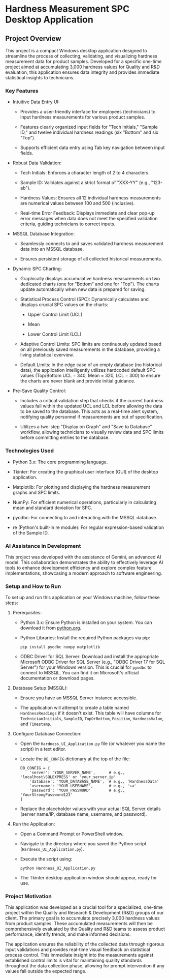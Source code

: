 # Hardness Measurement SPC Desktop Application
## Project Overview
This project is a compact Windows desktop application designed to streamline the process of collecting, validating, and visualizing hardness measurement data for product samples. Developed for a specific one-time project aimed at accumulating 3,000 hardness values for Quality and R&D evaluation, this application ensures data integrity and provides immediate statistical insights to technicians.

### Key Features
- Intuitive Data Entry UI:

    - Provides a user-friendly interface for employees (technicians) to input hardness measurements for various product samples.

    - Features clearly organized input fields for "Tech Initials," "Sample ID," and twelve individual hardness readings (six "Bottom" and six "Top").

    - Supports efficient data entry using Tab key navigation between input fields.

- Robust Data Validation:

    - Tech Initials: Enforces a character length of 2 to 4 characters.

    - Sample ID: Validates against a strict format of "XXX-YY" (e.g., "123-ab").

    - Hardness Values: Ensures all 12 individual hardness measurements are numerical values between 100 and 500 (inclusive).

    - Real-time Error Feedback: Displays immediate and clear pop-up error messages when data does not meet the specified validation criteria, guiding technicians to correct inputs.

- MSSQL Database Integration:

    - Seamlessly connects to and saves validated hardness measurement data into an MSSQL database.

    - Ensures persistent storage of all collected historical measurements.

- Dynamic SPC Charting:

    - Graphically displays accumulative hardness measurements on two dedicated charts (one for "Bottom" and one for "Top"). The charts update automatically when new data is prepared for saving.

    - Statistical Process Control (SPC): Dynamically calculates and displays crucial SPC values on the charts:

        - Upper Control Limit (UCL)

        - Mean

        - Lower Control Limit (LCL)

    - Adaptive Control Limits: SPC limits are continuously updated based on all previously saved measurements in the database, providing a living statistical overview.

    - Default Limits: In the edge case of an empty database (no historical data), the application intelligently utilizes hardcoded default SPC values (Top/Bottom UCL = 340, Mean = 320, LCL = 300) to ensure the charts are never blank and provide initial guidance.

- Pre-Save Quality Control:

    - Includes a critical validation step that checks if the current hardness values fall within the updated UCL and LCL before allowing the data to be saved to the database. This acts as a real-time alert system, notifying quality personnel if measurements are out of specification.

    - Utilizes a two-step "Display on Graph" and "Save to Database" workflow, allowing technicians to visually review data and SPC limits before committing entries to the database.

### Technologies Used
- Python 3.x: The core programming language.

- Tkinter: For creating the graphical user interface (GUI) of the desktop application.

- Matplotlib: For plotting and displaying the hardness measurement graphs and SPC limits.

- NumPy: For efficient numerical operations, particularly in calculating mean and standard deviation for SPC.

- pyodbc: For connecting to and interacting with the MSSQL database.

- re (Python's built-in re module): For regular expression-based validation of the Sample ID.

### AI Assistance in Development
This project was developed with the assistance of Gemini, an advanced AI model. This collaboration demonstrates the ability to effectively leverage AI tools to enhance development efficiency and explore complex feature implementations, showcasing a modern approach to software engineering.

### Setup and How to Run
To set up and run this application on your Windows machine, follow these steps:

1. Prerequisites:

    - Python 3.x: Ensure Python is installed on your system. You can download it from [python.org](https://www.python.org/).

    - Python Libraries: Install the required Python packages via pip:

        ```
        pip install pyodbc numpy matplotlib
        ```

    - ODBC Driver for SQL Server: Download and install the appropriate Microsoft ODBC Driver for SQL Server (e.g., "ODBC Driver 17 for SQL Server") for your Windows version. This is crucial for `pyodbc` to connect to MSSQL. You can find it on Microsoft's official documentation or download pages.

2. Database Setup (MSSQL):

    - Ensure you have an MSSQL Server instance accessible.

    - The application will attempt to create a table named `HardnessReadings` if it doesn't exist. This table will have columns for `TechnicianInitials`, `SampleID`, `TopOrBottom`, `Position`, `HardnessValue`, and `Timestamp`.

3. Configure Database Connection:

    - Open the `Hardness_UI_Application.py` file (or whatever you name the script) in a text editor.

    - Locate the `DB_CONFIG` dictionary at the top of the file:

        ```
        DB_CONFIG = {
            'server': 'YOUR_SERVER_NAME',      # e.g., 'localhost\SQLEXPRESS' or 'your_server_ip'
            'database': 'YOUR_DATABASE_NAME',  # e.g., 'HardnessData'
            'username': 'YOUR_USERNAME',       # e.g., 'sa'
            'password': 'YOUR_PASSWORD'        # e.g., 'YourStrongPassword123'
        }
        ```

    - Replace the placeholder values with your actual SQL Server details (server name/IP, database name, username, and password).

4. Run the Application:

    - Open a Command Prompt or PowerShell window.

    - Navigate to the directory where you saved the Python script (`Hardness_UI_Application.py`).

    - Execute the script using:

        ```
        python Hardness_UI_Application.py
        ```

    - The Tkinter desktop application window should appear, ready for use.

### Project Motivation
This application was developed as a crucial tool for a specialized, one-time project within the Quality and Research & Development (R&D) groups of our client. The primary goal is to accumulate precisely 3,000 hardness values from product samples. These accumulated measurements will then be comprehensively evaluated by the Quality and R&D teams to assess product performance, identify trends, and make informed decisions.

The application ensures the reliability of the collected data through rigorous input validations and provides real-time visual feedback on statistical process control. This immediate insight into the measurements against established control limits is vital for maintaining quality standards throughout the data collection phase, allowing for prompt intervention if any values fall outside the expected range.